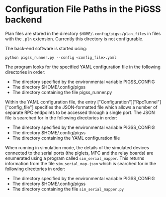 # Configuration File Paths in the PiGSS backend

Plan files are stored in the directory `$HOME/.config/pigss/plan_files` in files with the `.pln` extension. Currently this directory is not configurable.

The back-end software is started using:

`python pigss_runner.py --config <config_file>.yaml`

The program looks for the specified YAML configuration file in the following directories in order:

 * The directory specified by the environmental variable PIGSS_CONFIG
 * The directory $HOME/.config/pigss
 * The directory containing the file pigss_runner.py

Within the YAML configuration file, the entry ["Configuration"]["RpcTunnel"]["config_file"] specifies the JSON-formatted file which allows a number of separate RPC endpoints to be accessed through a single port. The JSON file is searched for in the following directories in order:

 * The directory specified by the environmental variable PIGSS_CONFIG
 * The directory $HOME/.config/pigss
 * The directory containing the YAML configuration file

When running in simulation mode, the details of the simulated devices connected to the serial ports (the piglets, MFC and the relay boards) are enumerated using a program called `sim_serial_mapper`. This returns information from the file `sim_serial_map.json` which is searched for in the following directories in order:

 * The directory specified by the environmental variable PIGSS_CONFIG
 * The directory $HOME/.config/pigss
 * The directory containing the file `sim_serial_mapper.py`
